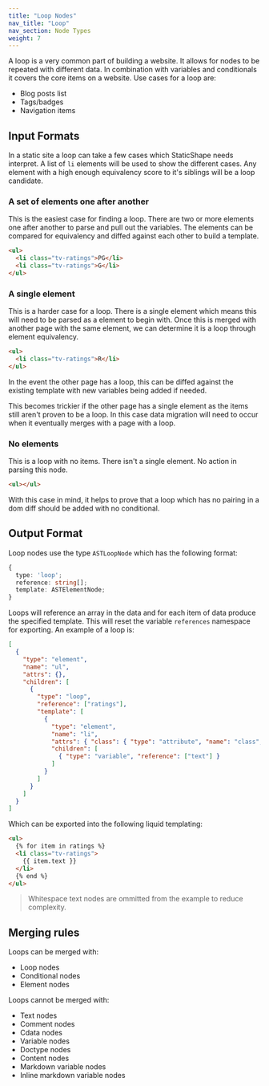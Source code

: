 ```yaml
---
title: "Loop Nodes"
nav_title: "Loop"
nav_section: Node Types
weight: 7
---
```


A loop is a very common part of building a website. It allows for nodes to be repeated with different data. In combination with variables and conditionals it covers the core items on a website. Use cases for a loop are:

- Blog posts list
- Tags/badges
- Navigation items

## Input Formats

In a static site a loop can take a few cases which StaticShape needs interpret. A list of `li` elements will be used to show the different cases. Any element with a high enough equivalency score to it's siblings will be a loop candidate.

### A set of elements one after another

This is the easiest case for finding a loop. There are two or more elements one after another to parse and pull out the variables. The elements can be compared for equivalency and diffed against each other to build a template.

```html
<ul>
  <li class="tv-ratings">PG</li>
  <li class="tv-ratings">G</li>
</ul>
```

### A single element

This is a harder case for a loop. There is a single element which means this will need to be parsed as a element to begin with. Once this is merged with another page with the same element, we can determine it is a loop through element equivalency.

```html
<ul>
  <li class="tv-ratings">R</li>
</ul>
```

In the event the other page has a loop, this can be diffed against the existing template with new variables being added if needed. 

This becomes trickier if the other page has a single element as the items still aren't proven to be a loop. In this case data migration will need to occur when it eventually merges with a page with a loop.

### No elements

This is a loop with no items. There isn't a single element. No action in parsing this node.

```html
<ul></ul>
```

With this case in mind, it helps to prove that a loop which has no pairing in a dom diff should be added with no conditional.

## Output Format

Loop nodes use the type `ASTLoopNode` which has the following format:

```typescript
{
  type: 'loop';
  reference: string[];
  template: ASTElementNode;
}
```

Loops will reference an array in the data and for each item of data produce the specified template. This will reset the variable `references` namespace for exporting. An example of a loop is:

```json
[
  {
    "type": "element",
    "name": "ul",
    "attrs": {},
    "children": [
      {
        "type": "loop",
        "reference": ["ratings"],
        "template": [
          {
            "type": "element",
            "name": "li",
            "attrs": { "class": { "type": "attribute", "name": "class", "value": "tv-ratings" } },
            "children": [
              { "type": "variable", "reference": ["text"] }
            ]
          }
        ]
      }
    ]
  }
]
```

Which can be exported into the following liquid templating:

```html
<ul>
  {% for item in ratings %}
  <li class="tv-ratings">
    {{ item.text }}
  </li>
  {% end %}
</ul>
```

> Whitespace text nodes are ommitted from the example to reduce complexity.

## Merging rules

Loops can be merged with:

- Loop nodes
- Conditional nodes
- Element nodes

Loops cannot be merged with:

- Text nodes
- Comment nodes
- Cdata nodes
- Variable nodes
- Doctype nodes
- Content nodes
- Markdown variable nodes
- Inline markdown variable nodes
